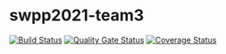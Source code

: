 # swpp2021-team3

[![Build Status](https://travis-ci.com/swsnu/swpp2021-team3.svg?branch=master)](https://travis-ci.com/swsnu/swpp2021-team3)
[![Quality Gate Status](https://sonarcloud.io/api/project_badges/measure?project=swsnu_swpp2021-team3&metric=alert_status)](https://sonarcloud.io/dashboard?id=swsnu_swpp2021-team3)
[![Coverage Status](https://coveralls.io/repos/github/swsnu/swpp2021-team3/badge.svg?branch=master)](https://coveralls.io/github/swsnu/swpp2021-team3?branch=master)
